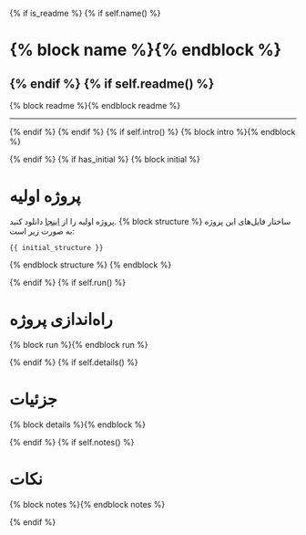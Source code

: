 {% if is_readme %}
{% if self.name() %}
# {% block name %}{% endblock %}


{% endif %}
{% if self.readme() %}
--------------------------------------------------

{% block readme %}{% endblock readme %}

--------------------------------------------------

{% endif %}
{% endif %}
{% if self.intro() %}
{% block intro %}{% endblock %}


{% endif %}
{% if has_initial %}
{% block initial %}
# پروژه اولیه

پروژه اولیه را از
[اینجا](%q_initial_url%)
دانلود کنید.
{% block structure %}
ساختار فایل‌های این پروژه به صورت زیر است:

```
{{ initial_structure }}
```

{% endblock structure %}
{% endblock %}


{% endif %}
{% if self.run() %}
# راه‌اندازی پروژه

{% block run %}{% endblock run %}


{% endif %}
{% if self.details() %}
# جزئیات

{% block details %}{% endblock %}


{% endif %}
{% if self.notes() %}
# نکات

{% block notes %}{% endblock notes %}


{% endif %}
